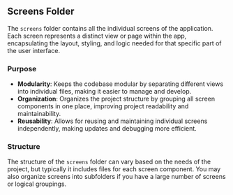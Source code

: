 ## Screens Folder

The `screens` folder contains all the individual screens of the application. Each screen represents a distinct view or page within the app, encapsulating the layout, styling, and logic needed for that specific part of the user interface.

### Purpose

- **Modularity**: Keeps the codebase modular by separating different views into individual files, making it easier to manage and develop.
- **Organization**: Organizes the project structure by grouping all screen components in one place, improving project readability and maintainability.
- **Reusability**: Allows for reusing and maintaining individual screens independently, making updates and debugging more efficient.

### Structure

The structure of the `screens` folder can vary based on the needs of the project, but typically it includes files for each screen component. You may also organize screens into subfolders if you have a large number of screens or logical groupings.
